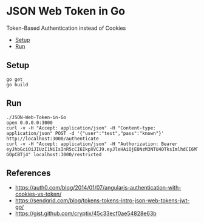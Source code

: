 # JSON Web Token in Go


Token-Based Authentication instead of Cookies

* [Setup](#setup)
* [Run](#run)

## Setup

    go get
    go build

## Run

```
./JSON-Web-Token-in-Go
open 0.0.0.0:3000
curl -v -H "Accept: application/json" -H "Content-type: application/json" POST -d '{"user":"test","pass":"known"}' http://localhost:3000/authenticate
curl -v -H "Accept: application/json" -H "Authorization: Bearer eyJhbGciOiJIUzI1NiIsInR5cCI6IkpXVCJ9.eyJleHAiOjE0NzM3NTU4OTksImlhdCI6MTQ3Mzc1NDA5OSwiVXNlcm5hbWUiOiJkYW4ifQ.I8t0TaZ85qWNtM7ZmnvSywTVHXjbXIkQrW-GOpCBTj4" localhost:3000/restricted
```

## References

* https://auth0.com/blog/2014/01/07/angularjs-authentication-with-cookies-vs-token/
* https://sendgrid.com/blog/tokens-tokens-intro-json-web-tokens-jwt-go/
* https://gist.github.com/cryptix/45c33ecf0ae54828e63b
